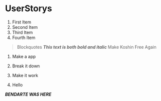 # UserStorys

 1. First Item
 2. Second Item
 3. Third Item
 4. Fourth Item 
> Blockquotes
**_This text is both bold and italic_**
Make Koshin Free Again

1. Make a app

2. Break it down

3. Make it work

4. Hello

**_BENDARTE WAS HERE_**


